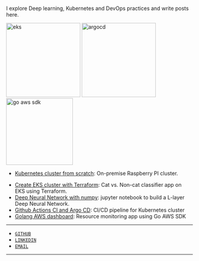 # 

I explore Deep learning,  Kubernetes and DevOps practices and write posts here.

<img src="https://d17pwbfgewyq5y.cloudfront.net/aws-L4-igc.jpg" alt="eks" width="200">
<img src="https://d17pwbfgewyq5y.cloudfront.net/argocd.jpg" alt="argocd" width="200">
<img src="https://d17pwbfgewyq5y.cloudfront.net/go-aws-dashboard.jpg" alt="go aws sdk" width="180">

- [Kubernetes cluster from scratch](kubernetes/raspberry-pi-cluster-from-scratch.md):  On-premise Raspberry PI cluster.
<!-- - [Kubernetes cluster from scratch](blog/2024/08/01/raspberry-pi-cluster-from-scratch):  On-premise Raspberry PI cluster. -->
- [Create EKS cluster with Terraform](kubernetes/cat-vs.-non-cat-classifier-on-eks.md): Cat vs. Non-cat classifier app on EKS using Terraform.
- [Deep Neural Network with numpy](ai/deep-neural-network.md): jupyter notebook to build a L-layer Deep Neural Network.
- [Github Actions CI and Argo CD](cicd/argocd-github-actions-kubernetes.md): CI/CD pipeline for Kubernetes cluster
- [Golang AWS dashboard](golang/aws-dashboard-gosdk.md): Resource monitoring app using Go AWS SDK

<hr>

<!-- [![jnuho GitHub stats](https://github-readme-stats.vercel.app/api?username=jnuho&show_icons=true&rank_icon=percentile&show=reviews,prs_merged,prs_merged_percentage)](https://github.com/jnuho) -->
<!-- [![jnuho GitHub Streak](https://streak-stats.demolab.com?user=jnuho&theme=github-light)](https://github.com/jnuho) -->

* <i class="fa fa-github"></i> <a href="https://github.com/jnuho" target="_blank">`GITHUB`</a>
* <i class="fa fa-linkedin-square"></i> <a href="https://www.linkedin.com/in/junho1ee" target="_blank">`LINKEDIN`</a>
* <i class="fa fa-envelope" aria-hidden="true"></i> [`EMAIL`](mailto:junho.lee.contact@gmail.com?subject=Test)

<hr>
